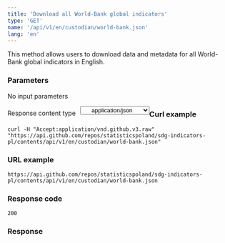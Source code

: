```yaml
---
title: 'Download all World-Bank global indicators'
type: 'GET'
name: '/api/v1/en/custodian/world-bank.json'
lang: 'en'
---
```


This method allows users to download data and metadata for all World-Bank global indicators in English.

### Parameters

<p>No input parameters</p>

<p style='float:left;margin-top: 7px;'>Response content type</p>
<select style='float:left;padding: 0px 15px;width: 155px;margin-left: 10px;text-align-last: center;'>
  <option>application/json</option>
</select>

<div id='example1'>

<h3 id="przykładowy-curl">Curl example</h3>

<p><code class="highlighter-rouge">curl -H "Accept:application/vnd.github.v3.raw" "https://api.github.com/repos/statisticspoland/sdg-indicators-pl/contents/api/v1/en/custodian/world-bank.json"</code></p>

<h3 id="przykładowy-url">URL example</h3>

<p><code class="highlighter-rouge">https://api.github.com/repos/statisticspoland/sdg-indicators-pl/contents/api/v1/en/custodian/world-bank.json</code></p>

<h3 id="przykładowy-kod-odpowiedzi">Response code</h3>

<p><code class="highlighter-rouge">200</code></p>

<h3 id="przykładowa-odpowiedź">Response</h3>

<p><code class="highlighter-rouge" id="show-data-en-world-bank">
</code></p>

</div>

<script>

$.getJSON('http://sdg.gov.pl/api/v1/en/custodian/world-bank.json', function(data) {
    $('#show-data-en-world-bank').html(JSON.stringify(data, null, 2));
});

</script>
